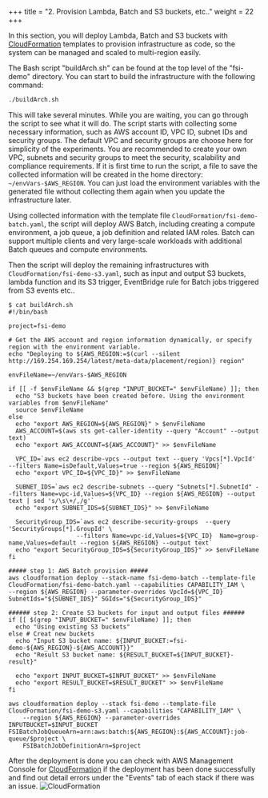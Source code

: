 +++
title = "2. Provision Lambda, Batch and S3 buckets, etc.."
weight = 22
+++

In this section, you will deploy Lambda, Batch and S3 buckets with [CloudFormation](https://aws.amazon.com/cloudformation/) templates to provision infrastructure as code, so the system can be managed and scaled to multi-region easily.

The Bash script "buildArch.sh" can be found at the top level of the "fsi-demo" directory. You can start to build the infrastructure with the following command:
```bash
./buildArch.sh
```
This will take several minutes. While you are waiting, you can go through the script to see what it will do. The script starts with collecting some necessary information, such as AWS account ID, VPC ID, subnet IDs and security groups. The default VPC and security groups are choose here for simplicity of the experiments. You are recommended to create your own VPC, subnets and security groups to meet the security, scalability and compliance requirements. If it is first time to run the script, a file to save the collected information will be created in the home directory: ```~/envVars-$AWS_REGION```. You can just load the environment variables with the generated file without collecting them again when you update the infrastructure later.

Using collected information with the template file ```CloudFormation/fsi-demo-batch.yaml```, the script will deploy AWS Batch, including creating a compute environment, a job queue, a job definition and related IAM roles. Batch can support multiple clients and very large-scale workloads with additional Batch queues and compute environments.

Then the script will deploy the remaining infrastructures with ```CloudFormation/fsi-demo-s3.yaml```, such as input and output S3 buckets, lambda function and its S3 trigger, EventBridge rule for Batch jobs triggered from S3 events etc..

```
$ cat buildArch.sh 
#!/bin/bash

project=fsi-demo

# Get the AWS account and region information dynamically, or specify region with the environment variable.
echo "Deploying to ${AWS_REGION:=$(curl --silent http://169.254.169.254/latest/meta-data/placement/region)} region"

envFileName=~/envVars-$AWS_REGION

if [[ -f $envFileName && $(grep "INPUT_BUCKET=" $envFileName) ]]; then 
  echo "S3 buckets have been created before. Using the environment variables from $envFileName"
  source $envFileName
else
  echo "export AWS_REGION=${AWS_REGION}" > $envFileName
  AWS_ACCOUNT=$(aws sts get-caller-identity --query "Account" --output text)
  echo "export AWS_ACCOUNT=${AWS_ACCOUNT}" >> $envFileName

  VPC_ID=`aws ec2 describe-vpcs --output text --query 'Vpcs[*].VpcId' --filters Name=isDefault,Values=true --region ${AWS_REGION}`
  echo "export VPC_ID=${VPC_ID}" >> $envFileName

  SUBNET_IDS=`aws ec2 describe-subnets --query "Subnets[*].SubnetId" --filters Name=vpc-id,Values=${VPC_ID} --region ${AWS_REGION} --output text | sed 's/\s\+/,/g'`
  echo "export SUBNET_IDS=${SUBNET_IDS}" >> $envFileName

  SecurityGroup_IDS=`aws ec2 describe-security-groups  --query 'SecurityGroups[*].GroupId' \
                   --filters Name=vpc-id,Values=${VPC_ID}  Name=group-name,Values=default --region ${AWS_REGION} --output text`
  echo "export SecurityGroup_IDS=${SecurityGroup_IDS}" >> $envFileName
fi

##### step 1: AWS Batch provision #####
aws cloudformation deploy --stack-name fsi-demo-batch --template-file CloudFormation/fsi-demo-batch.yaml --capabilities CAPABILITY_IAM \
--region ${AWS_REGION} --parameter-overrides VpcId=${VPC_ID} SubnetIds="${SUBNET_IDS}" SGIds="${SecurityGroup_IDS}"

###### step 2: Create S3 buckets for input and output files ######
if [[ $(grep "INPUT_BUCKET=" $envFileName) ]]; then
  echo "Using existing S3 buckets"
else # Creat new buckets
  echo "Input S3 bucket name: ${INPUT_BUCKET:=fsi-demo-${AWS_REGION}-${AWS_ACCOUNT}}"
  echo "Result S3 bucket name: ${RESULT_BUCKET=${INPUT_BUCKET}-result}"

  echo "export INPUT_BUCKET=$INPUT_BUCKET" >> $envFileName
  echo "export RESULT_BUCKET=$RESULT_BUCKET" >> $envFileName
fi

aws cloudformation deploy --stack fsi-demo --template-file CloudFormation/fsi-demo-s3.yaml --capabilities "CAPABILITY_IAM" \
    --region ${AWS_REGION} --parameter-overrides INPUTBUCKET=$INPUT_BUCKET FSIBatchJobQueueArn=arn:aws:batch:${AWS_REGION}:${AWS_ACCOUNT}:job-queue/$project \
    FSIBatchJobDefinitionArn=$project
```

After the deployment is done you can check with AWS Management Console for [CloudFormation](https://console.aws.amazon.com/cloudformation/) if the deployment has been done successfully and find out detail errors under the "Events" tab of each stack if there was an issue.
![CloudFormation](/images/batch-lambda/CloudFormation.png)

